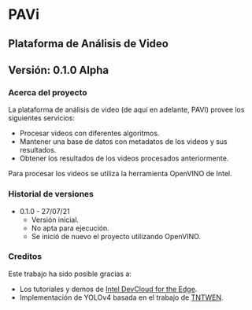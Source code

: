# PAVi
## Plataforma de Análisis de Video
## Versión: 0.1.0 Alpha

### Acerca del proyecto

La plataforma de análisis de video (de aquí en adelante, PAVI) provee los siguientes servicios:

- Procesar videos con diferentes algoritmos.
- Mantener una base de datos con metadatos de los videos y sus resultados.
- Obtener los resultados de los videos procesados anteriormente.


Para procesar los videos se utiliza la herramienta OpenVINO de Intel.
    

### Historial de versiones

- 0.1.0 - 27/07/21
    - Versión inicial.
    - No apta para ejecución. 
    - Se inició de nuevo el proyecto utilizando OpenVINO.

### Creditos

Este trabajo ha sido posible gracias a:

- Los tutoriales y demos de [Intel DevCloud for the Edge](https://software.intel.com/content/www/us/en/develop/tools/devcloud/edge/overview.html).
- Implementación de YOLOv4 basada en el trabajo de [TNTWEN](https://github.com/TNTWEN/OpenVINO-YOLOV4).
